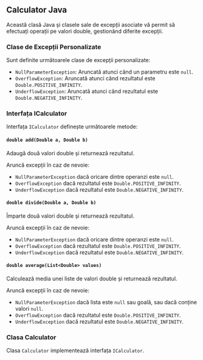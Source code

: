 ## Calculator Java

Această clasă Java și clasele sale de excepții asociate vă permit să efectuați operații pe valori double, gestionând diferite excepții.

### Clase de Excepții Personalizate

Sunt definite următoarele clase de excepții personalizate:

- `NullParameterException`: Aruncată atunci când un parametru este `null`.
- `OverflowException`: Aruncată atunci când rezultatul este `Double.POSITIVE_INFINITY`.
- `UnderflowException`: Aruncată atunci când rezultatul este `Double.NEGATIVE_INFINITY`.

### Interfața ICalculator

Interfața `ICalculator` definește următoarele metode:

#### `double add(Double a, Double b)`

Adaugă două valori double și returnează rezultatul.

Aruncă excepții în caz de nevoie:
- `NullParameterException` dacă oricare dintre operanzi este `null`.
- `OverflowException` dacă rezultatul este `Double.POSITIVE_INFINITY`.
- `UnderflowException` dacă rezultatul este `Double.NEGATIVE_INFINITY`.

#### `double divide(Double a, Double b)`

Împarte două valori double și returnează rezultatul.

Aruncă excepții în caz de nevoie:
- `NullParameterException` dacă oricare dintre operanzi este `null`.
- `OverflowException` dacă rezultatul este `Double.POSITIVE_INFINITY`.
- `UnderflowException` dacă rezultatul este `Double.NEGATIVE_INFINITY`.

#### `double average(List<Double> values)`

Calculează media unei liste de valori double și returnează rezultatul.

Aruncă excepții în caz de nevoie:
- `NullParameterException` dacă lista este `null` sau goală, sau dacă conține valori `null`.
- `OverflowException` dacă rezultatul este `Double.POSITIVE_INFINITY`.
- `UnderflowException` dacă rezultatul este `Double.NEGATIVE_INFINITY`.

### Clasa Calculator

Clasa `Calculator` implementează interfața `ICalculator`.

